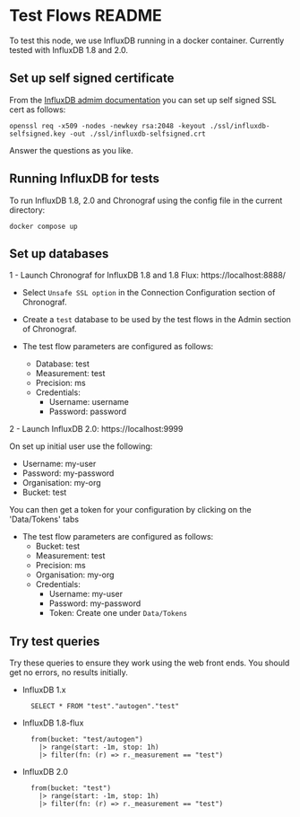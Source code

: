 # Test Flows README

To test this node, we use InfluxDB running in a docker container. Currently tested with InfluxDB 1.8 and 2.0.

## Set up self signed certificate

From the [InfluxDB admim documentation](https://docs.influxdata.com/influxdb/v1.8/administration/https_setup/) you can set up
self signed SSL cert as follows:

    openssl req -x509 -nodes -newkey rsa:2048 -keyout ./ssl/influxdb-selfsigned.key -out ./ssl/influxdb-selfsigned.crt

Answer the questions as you like.

## Running InfluxDB for tests

To run InfluxDB 1.8, 2.0 and Chronograf using the config file in the current directory:

    docker compose up

## Set up databases

1 - Launch Chronograf for InfluxDB 1.8 and 1.8 Flux: https://localhost:8888/

* Select `Unsafe SSL option` in the Connection Configuration section of Chronograf.
* Create a `test` database to be used by the test flows in the Admin section of Chronograf.

* The test flow parameters are configured as follows:
    * Database: test
    * Measurement: test
    * Precision: ms
    * Credentials:
        * Username: username
        * Password: password
    
2 - Launch InfluxDB 2.0: https://localhost:9999

On set up initial user use the following:
* Username: my-user
* Password: my-password
* Organisation: my-org
* Bucket: test

You can then get a token for your configuration by clicking on the 'Data/Tokens' tabs

* The test flow parameters are configured as follows:
    * Bucket: test
    * Measurement: test
    * Precision: ms
    * Organisation: my-org
    * Credentials:
        * Username: my-user
        * Password: my-password
        * Token: Create one under `Data/Tokens`

## Try test queries

Try these queries to ensure they work using the web front ends.  You should get no errors, no results initially.

* InfluxDB 1.x
    
        SELECT * FROM "test"."autogen"."test"

* InfluxDB 1.8-flux

        from(bucket: "test/autogen")
          |> range(start: -1m, stop: 1h)
          |> filter(fn: (r) => r._measurement == "test")

* InfluxDB 2.0

        from(bucket: "test")
          |> range(start: -1m, stop: 1h)
          |> filter(fn: (r) => r._measurement == "test")
